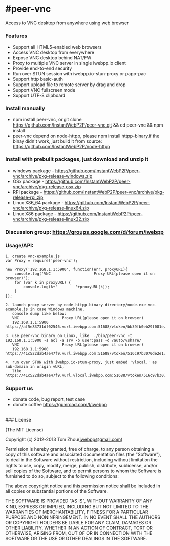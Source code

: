 #peer-vnc
==========

Access to VNC desktop from anywhere using web browser

### Features

* Support all HTML5-enabled web browsers
* Access VNC desktop from everywhere
* Expose VNC desktop behind NAT/FW
* Proxy to multiple VNC server in single iwebpp.io client
* Provide end-to-end security
* Run over STUN session with iwebpp.io-stun-proxy or papp-pac
* Support http basic-auth
* Support upload file to remote server by drag and drop
* Support VNC fullscreen mode
* Support UTF-8 clipboard

### Install manually
* npm install peer-vnc, or git clone https://github.com/InstantWebP2P/peer-vnc.git && cd peer-vnc && npm install
* peer-vnc depend on node-httpp, please npm install httpp-binary.if the binay didn't work, just build it from source:
  https://github.com/InstantWebP2P/node-httpp

### Install with prebuilt packages, just download and unzip it
* windows package - https://github.com/InstantWebP2P/peer-vnc/archive/pkg-release-windows.zip
* OSx package - https://github.com/InstantWebP2P/peer-vnc/archive/pkg-release-osx.zip
* RPI package - https://github.com/InstantWebP2P/peer-vnc/archive/pkg-release-rpi.zip
* Linux X86_64 package - https://github.com/InstantWebP2P/peer-vnc/archive/pkg-release-linux64.zip
* Linux X86 package - https://github.com/InstantWebP2P/peer-vnc/archive/pkg-release-linux32.zip

### Discussion group: https://groups.google.com/d/forum/iwebpp

### Usage/API:

    1. create vnc-example.js
    var Proxy = require('peer-vnc');
    
    new Proxy('192.168.1.1:5900', function(err, proxyURL){
        console.log('VNC                   Proxy URL(please open it on browser)');
        for (var k in proxyURL) {
            console.log(k+'        '+proxyURL[k]);
        }
    });
    
    2. launch proxy server by node-httpp-binary-directory/node.exe vnc-example.js in case Windows machine.
       console dump like below:
       VNC                   Proxy URL(please open it on browser)
       192.168.1.1:5900        https://af5e83731df02546.vurl.iwebpp.com:51688/vtoken/bb39fb0eb29f081e/peervnc
       
    3. use peer-vnc binary on Linux, like  ./bin/peer-vnc -t 192.168.1.1:5900 -s acl -a srv -b user:pass -d /auto/vshare/
       VNC                   Proxy URL(please open it on browser)
       192.168.1.1:5900        https://41c522dab4ae47f9.vurl.iwebpp.com:51688/vtoken/516c97b3070de2e1/peervnc

    4. run over STUN with iwebpp.io-stun-proxy, just embed 'vlocal.' as sub-domain in origin vURL, 
       like https://41c522dab4ae47f9.vurl.vlocal.iwebpp.com:51688/vtoken/516c97b3070de2e1/peervnc

### Support us
* donate code, bug report, test case
* donate coffee https://gumroad.com/l/iwebpp

<br/>
### License

(The MIT License)

Copyright (c) 2012-2013 Tom Zhou(iwebpp@gmail.com)

Permission is hereby granted, free of charge, to any person obtaining a copy of this software and associated documentation files (the "Software"), to deal in the Software without restriction, including without limitation the rights to use, copy, modify, merge, publish, distribute, sublicense, and/or sell copies of the Software, and to permit persons to whom the Software is furnished to do so, subject to the following conditions:

The above copyright notice and this permission notice shall be included in all copies or substantial portions of the Software.

THE SOFTWARE IS PROVIDED "AS IS", WITHOUT WARRANTY OF ANY KIND, EXPRESS OR IMPLIED, INCLUDING BUT NOT LIMITED TO THE WARRANTIES OF MERCHANTABILITY, FITNESS FOR A PARTICULAR PURPOSE AND NONINFRINGEMENT. IN NO EVENT SHALL THE AUTHORS OR COPYRIGHT HOLDERS BE LIABLE FOR ANY CLAIM, DAMAGES OR OTHER LIABILITY, WHETHER IN AN ACTION OF CONTRACT, TORT OR OTHERWISE, ARISING FROM, OUT OF OR IN CONNECTION WITH THE SOFTWARE OR THE USE OR OTHER DEALINGS IN THE SOFTWARE.

